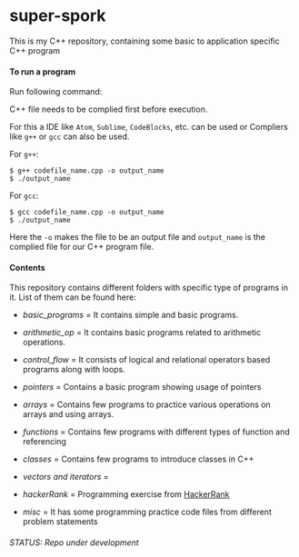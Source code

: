 # super-spork
This is my C++ repository, containing some basic to application specific C++ program

#### To run a program

Run following command:

C++ file needs to be complied first before execution.

For this a IDE like `Atom`, `Sublime`, `CodeBlocks`, etc. can be used
or
Compliers like `g++` or `gcc` can also be used.

For `g++`:
```
$ g++ codefile_name.cpp -o output_name
$ ./output_name
```

For `gcc`:
```
$ gcc codefile_name.cpp -o output_name
$ ./output_name
```
Here the `-o` makes the file to be an output file  and `output_name` is the complied file for our C++ program file.


#### Contents

This repository contains different folders with specific type of programs in it. List of them can be found here:
- *basic_programs* = It contains simple and basic programs.
- *arithmetic_op* = It contains basic programs related to arithmetic operations.
- *control_flow* = It consists of logical and relational operators based programs along with loops.
- *pointers* = Contains a basic program showing usage of pointers
- *arrays* = Contains few programs to practice various operations on arrays and using arrays.
- *functions* = Contains few programs with different types of function and referencing
- *classes* = Contains few programs to introduce classes in C++
- *vectors and iterators* =

- *hackerRank* = Programming exercise from [HackerRank](https://www.hackerrank.com/domains/cpp/cpp-introduction)
- *misc* = It has some programming practice code files from different problem statements

###### STATUS: Repo under development
